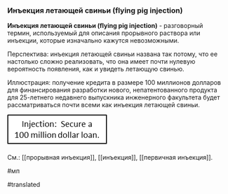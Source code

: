 ### Инъекция летающей свиньи (flying pig injection)

**Инъекция летающей свиньи (flying pig injection)** - разговорный термин, используемый для описания прорывного раствора или инъекции, которые изначально кажутся невозможными.

Перспектива: инъекция летающей свиньи названа так потому, что ее настолько сложно реализовать, что она имеет почти нулевую вероятность появления, как и увидеть летающую свинью.

Иллюстрация: получение кредита в размере 100 миллионов долларов для финансирования разработки нового, непатентованного продукта для 25-летнего недавнего выпускника инженерного факультета будет рассматриваться почти всеми как инъекция летающей свиньи.

![](images/image10.png)

См.: [[прорывная инъекция]], [[инъекция]], [[первичная инъекция]].

#мп

#translated
